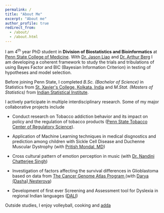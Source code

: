 ```yaml
---
permalink: /
title: "About Me"
excerpt: "About me"
author_profile: true
redirect_from: 
  - /about/
  - /about.html
---
```


I am 4<sup>th</sup> year PhD student in **Division of Biostatistics and Bioinformatics** at [Penn State College of Medicine](https://med.psu.edu/). With [Dr. Jason Liao](https://sites.google.com/site/jiangangliao/) and [Dr. Arthur Berg](http://www.personal.psu.edu/asb17/Homepage/Welcome.html) I am developing a coherent framework to study the trials and tribulations
 of using Bayes Factor and BIC (Bayesian Information Criterion) in testing of hypotheses and model selection. 
 
Before joining Penn State, I completed _B.Sc. (Bachelor of Science)_ in Statistics from [St. Xavier's College, Kolkata, India](http://www.sxccal.edu/) and _M.Stat. (Masters of Statistics)_ from [Indian Statistical Institute](https://www.isical.ac.in/).

I actively participate in multiple interdisciplinary research. Some of my major collaborative projects include

* Conduct research on Tobacco addiction behavior and its impact on policy and the regulation of tobacco products ([Penn State Tobacco Center of Regulatory Science](https://sites.psu.edu/tcors/)).

* Application of Machine Learning techniques in medical disgnostics and prediction among children with Sickle Cell Disease and Duchenne Muscular Dystrophy (with [Pritish Mondal, MD](https://childrens.pennstatehealth.org/display-provider/-/provider/1923/pritish-mondal-md))

* Cross cultural pattern of emotion perception in music (with [Dr. Nandini Chatterjee Singh](http://nandinisingh.wixsite.com/labweb))

* Investigation of factors affecting the survival differences in Glioblastoma based on data from [The Cancer Genome Atlas Program
](https://www.cancer.gov/about-nci/organization/ccg/research/structural-genomics/tcga) (with [Darya (Dasha) Nesterova](https://www.linkedin.com/in/darya-dasha-nesterova-a11876b3/))

* Development of first ever Screening and Assessment tool for Dyslexia in regional Indian languages ([DALI](http://14.139.62.22/DALI/index.php))


Outside studies, I enjoy volleyball, cooking and [adda](https://en.wikipedia.org/wiki/Adda_(South_Asian))
